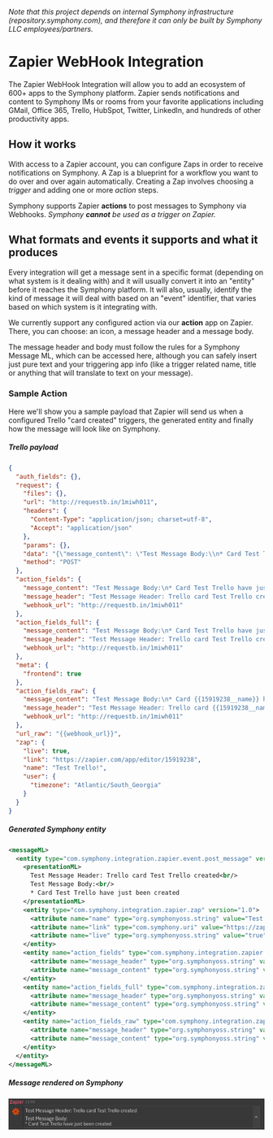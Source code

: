 _Note that this project depends on internal Symphony infrastructure (repository.symphony.com), and therefore it can only be built by Symphony LLC employees/partners._

# Zapier WebHook Integration
The Zapier WebHook Integration will allow you to add an ecosystem of 600+ apps to the Symphony platform. Zapier sends notifications and content to Symphony IMs or rooms from your favorite applications including GMail, Office 365, Trello, HubSpot, Twitter, LinkedIn, and hundreds of other productivity apps. 

## How it works
With access to a Zapier account, you can configure Zaps in order to receive notifications on Symphony.
A Zap is a blueprint for a workflow you want to do over and over again automatically. Creating a Zap involves choosing a *trigger* and adding one or more *action* steps.

Symphony supports Zapier **actions** to post messages to Symphony via Webhooks. *Symphony **cannot** be used as a trigger on Zapier.*

## What formats and events it supports and what it produces
Every integration will get a message sent in a specific format (depending on what system is it dealing with) and it will usually convert it into an "entity" before it reaches the Symphony platform.
It will also, usually, identify the kind of message it will deal with based on an "event" identifier, that varies based on which system is it integrating with.

We currently support any configured action via our **action** app on Zapier.
There, you can choose: an icon, a message header and a message body.

The message header and body must follow the rules for a Symphony Message ML, which can be accessed here, although you can safely insert just pure text and your triggering app info (like a trigger related name, title or anything that will translate to text on your message).

### Sample Action

Here we'll show you a sample payload that Zapier will send us when a configured Trello "card created" triggers, the generated entity and finally how the message will look like on Symphony. 

##### Trello payload

```json
{
  "auth_fields": {},
  "request": {
    "files": {},
    "url": "http://requestb.in/1miwh011",
    "headers": {
      "Content-Type": "application/json; charset=utf-8",
      "Accept": "application/json"
    },
    "params": {},
    "data": "{\"message_content\": \"Test Message Body:\\n* Card Test Trello have just been created\", \"message_header\": \"Test Message Header: Trello card Test Trello created\", \"webhook_url\": \"http://requestb.in/1miwh011\"}",
    "method": "POST"
  },
  "action_fields": {
    "message_content": "Test Message Body:\n* Card Test Trello have just been created",
    "message_header": "Test Message Header: Trello card Test Trello created",
    "webhook_url": "http://requestb.in/1miwh011"
  },
  "action_fields_full": {
    "message_content": "Test Message Body:\n* Card Test Trello have just been created",
    "message_header": "Test Message Header: Trello card Test Trello created",
    "webhook_url": "http://requestb.in/1miwh011"
  },
  "meta": {
    "frontend": true
  },
  "action_fields_raw": {
    "message_content": "Test Message Body:\n* Card {{15919238__name}} have just been created",
    "message_header": "Test Message Header: Trello card {{15919238__name}} created",
    "webhook_url": "http://requestb.in/1miwh011"
  },
  "url_raw": "{{webhook_url}}",
  "zap": {
    "live": true,
    "link": "https://zapier.com/app/editor/15919238",
    "name": "Test Trello!",
    "user": {
      "timezone": "Atlantic/South_Georgia"
    }
  }
}
```
##### Generated Symphony entity

```xml
<messageML>
  <entity type="com.symphony.integration.zapier.event.post_message" version="1.0">
    <presentationML>
      Test Message Header: Trello card Test Trello created<br/>
      Test Message Body:<br/>
      * Card Test Trello have just been created
    </presentationML>
    <entity type="com.symphony.integration.zapier.zap" version="1.0">
      <attribute name="name" type="org.symphonyoss.string" value="Test Trello!" />
      <attribute name="link" type="com.symphony.uri" value="https://zapier.com/app/editor/15919238" />
      <attribute name="live" type="org.symphonyoss.string" value="true" />
    </entity>
    <entity name="action_fields" type="com.symphony.integration.zapier.fields" version="1.0">
      <attribute name="message_header" type="org.symphonyoss.string" value="Test Message Header: Trello card Test Trello created" />
      <attribute name="message_content" type="org.symphonyoss.string" value="Test Message Body:&amp;lt;br/&amp;gt;* Card Test Trello have just been created" />
    </entity>
    <entity name="action_fields_full" type="com.symphony.integration.zapier.fields" version="1.0">
      <attribute name="message_header" type="org.symphonyoss.string" value="Test Message Header: Trello card Test Trello created" />
      <attribute name="message_content" type="org.symphonyoss.string" value="Test Message Body:&amp;lt;br/&amp;gt;* Card Test Trello have just been created" />
    </entity>
    <entity name="action_fields_raw" type="com.symphony.integration.zapier.fields" version="1.0">
      <attribute name="message_header" type="org.symphonyoss.string" value="Test Message Header: Trello card {{15919238__name}} created" />
      <attribute name="message_content" type="org.symphonyoss.string" value="Test Message Body:&amp;lt;br/&amp;gt;* Card {{15919238__name}} have just been created" />
    </entity>
  </entity>
</messageML>
```

##### Message rendered on Symphony

![Sample Action](src/docs/samples/sample_trello_action_rendered.png)